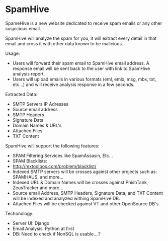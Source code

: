 SpamHive
========

SpameHive is a new website dedicated to receive spam emails or any other suspicious email.

SpamHive will analyze the spam for you, it will extract every detail in that email and cross it with other data known to be malicious.

Usage:
 - Users will forward their spam email to SpamHive email address. A response email will be sent back to the user with link to SpamHive analysis report.
 - Users will upload emails in various formats (eml, emlx, msg, mbx, txt, etc...) and will receive analysis response in a few seconds.

Extracted Data:
 - SMTP Servers IP Adresses
 - Source email address
 - SMTP Headers
 - Signature Data
 - Domain Names & URL's
 - Attached Files
 - TXT Content

SpamHive will support the following features:
 - SPAM Filtering Services like SpamAssasin, Etc...
 - SPAM Blacklists:
  -  http://mxtoolbox.com/problem/blacklist/
 - Indexed SMTP servers will be crosses against other projects such as: SPAMHAUS, and more...
 - Indexed URL & Domain Names will be crosses against PhishTank, ZeusTracker and more...
 - Source email Address, SMTP Headers, Signature Data, and TXT Content will be indexed and analyzed withing SpamHive DB.
 - Attached Files will be checked against VT and other OpenSource DB's.



Techonology:
- Server UI:  Django
- Email Analysis: Python at first
- DB: Need to check if NonSQL is usable....?
